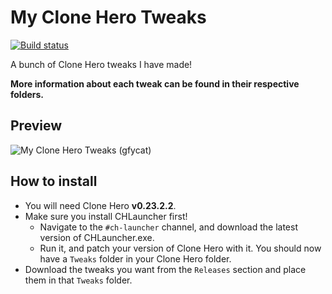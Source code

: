 # My Clone Hero Tweaks
[![Build status](https://ci.appveyor.com/api/projects/status/cslq1e2b6b1rikpl?svg=true)](https://ci.appveyor.com/project/Biendeo/my-clone-hero-tweaks)


A bunch of Clone Hero tweaks I have made!

**More information about each tweak can be found in their respective folders.**

## Preview
![My Clone Hero Tweaks (gfycat)](https://giant.gfycat.com/GrouchyEarlyIggypops.gif)

## How to install
- You will need Clone Hero **v0.23.2.2**.
- Make sure you install CHLauncher first!
  - Navigate to the `#ch-launcher` channel, and download the latest version of CHLauncher.exe.
  - Run it, and patch your version of Clone Hero with it. You should now have a `Tweaks` folder in your Clone Hero folder.
- Download the tweaks you want from the `Releases` section and place them in that `Tweaks` folder.
